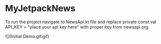 # MyJetpackNews

To run the project navigate to NewsApi.kt file and replace 
private const val API_KEY = "place your api key here" with proper key from newsapi.org

![](Initial Demo.gif.gif)
